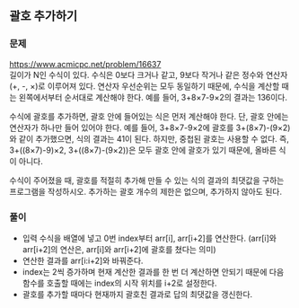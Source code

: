 ## 괄호 추가하기
### 문제
https://www.acmicpc.net/problem/16637  
길이가 N인 수식이 있다. 수식은 0보다 크거나 같고, 9보다 작거나 같은 정수와 연산자(+, -, ×)로 이루어져 있다. 연산자 우선순위는 모두 동일하기 때문에, 수식을 계산할 때는 왼쪽에서부터 순서대로 계산해야 한다. 예를 들어, 3+8×7-9×2의 결과는 136이다.

수식에 괄호를 추가하면, 괄호 안에 들어있는 식은 먼저 계산해야 한다. 단, 괄호 안에는 연산자가 하나만 들어 있어야 한다. 예를 들어, 3+8×7-9×2에 괄호를 3+(8×7)-(9×2)와 같이 추가했으면, 식의 결과는 41이 된다. 하지만, 중첩된 괄호는 사용할 수 없다. 즉, 3+((8×7)-9)×2, 3+((8×7)-(9×2))은 모두 괄호 안에 괄호가 있기 때문에, 올바른 식이 아니다.

수식이 주어졌을 때, 괄호를 적절히 추가해 만들 수 있는 식의 결과의 최댓값을 구하는 프로그램을 작성하시오. 추가하는 괄호 개수의 제한은 없으며, 추가하지 않아도 된다.

### 풀이
- 입력 수식을 배열에 넣고 0번 index부터 arr[i], arr[i+2]를 연산한다. (arr[i]와 arr[i+2]의 연산은, arr[i]와 arr[i+2]에 괄호를 쳤다는 의미)
- 연산한 결과를 arr[i:i+2]와 바꿔준다.
- index는 2씩 증가하며 현재 계산한 결과를 한 번 더 계산하면 안되기 때문에 다음 함수를 호출할 때에는 index의 시작 위치를 i+2로 설정한다.
- 괄호를 추가할 때마다 현재까지 괄호친 결과로 답의 최댓값을 갱신한다.